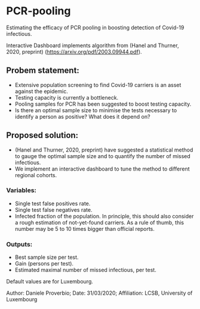 # PCR-pooling
Estimating the efficacy of PCR pooling in boosting detection of Covid-19 infectious.

Interactive Dashboard implements algorithm from (Hanel and Thurner, 2020, preprint) (https://arxiv.org/pdf/2003.09944.pdf).

## Probem statement:
- Extensive population screening to find Covid-19 carriers is an asset against the epidemic.   
- Testing capacity is currently a bottleneck.  
- Pooling samples for PCR has been suggested to boost testing capacity.  
- Is there an optimal sample size to minimise the tests necessary to identify a person as positive? What does it depend on?

## Proposed solution:
- (Hanel and Thurner, 2020, preprint) have suggested a statistical method to gauge the optimal sample size and to quantify the number of missed infectious. 
- We implement an interactive dashboard to tune the method to different regional cohorts.  

### Variables:
- Single test false positives rate. 
- Single test false negatives rate. 
- Infected fraction of the population. In principle, this should also consider a rough estimation of not-yet-found carriers. As a rule of thumb, this number may be 5 to 10 times bigger than official reports. 

### Outputs:
- Best sample size per test. 
- Gain (persons per test). 
- Estimated maximal number of missed infectious, per test.  

Default values are for Luxembourg. 


Author: Daniele Proverbio; Date: 31/03/2020; Affiliation: LCSB, University of Luxembourg

